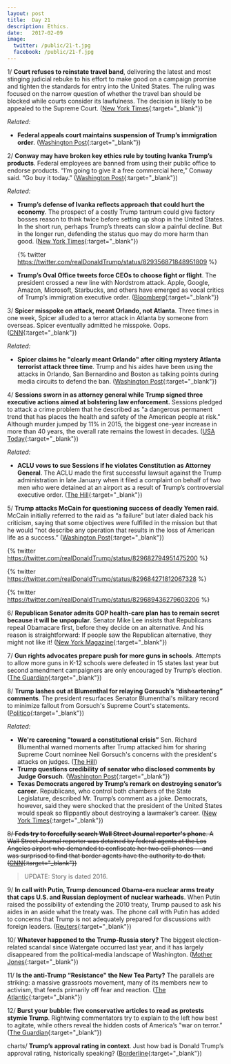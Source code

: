 ```yaml
---
layout: post
title:  Day 21
description: Ethics.
date:   2017-02-09
image:
  twitter: /public/21-t.jpg
  facebook: /public/21-f.jpg
---
```


1/ **Court refuses to reinstate travel band**, delivering the latest and most stinging judicial rebuke to his effort to make good on a campaign promise and tighten the standards for entry into the United States. The ruling was focused on the narrow question of whether the travel ban should be blocked while courts consider its lawfulness. The decision is likely to be appealed to the Supreme Court. ([New York Times](https://www.nytimes.com/2017/02/09/us/politics/appeals-court-trump-travel-ban.html){:target="_blank"})

_Related:_

* **Federal appeals court maintains suspension of Trump’s immigration order**. ([Washington Post](https://www.washingtonpost.com/world/national-security/federal-appeals-court-maintains-suspension-of-trumps-immigration-order/2017/02/09/e8526e70-ed47-11e6-9662-6eedf1627882_story.html){:target="_blank"})

2/ **Conway may have broken key ethics rule by touting Ivanka Trump’s products**. Federal employees are banned from using their public office to endorse products. “I’m going to give it a free commercial here,” Conway said. “Go buy it today.” ([Washington Post](https://www.washingtonpost.com/politics/conway-may-have-broken-key-ethics-rule-by-touting-ivanka-trumps-products-experts-say/2017/02/09/fd1cc64a-eeda-11e6-b4ff-ac2cf509efe5_story.html){:target="_blank"})

_Related:_ 

* **Trump’s defense of Ivanka reflects approach that could hurt the economy**. The prospect of a costly Trump tantrum could give factory bosses reason to think twice before setting up shop in the United States. In the short run, perhaps Trump’s threats can slow a painful decline. But in the longer run, defending the status quo may do more harm than good. ([New York Times](https://www.nytimes.com/2017/02/09/upshot/trumps-defense-of-ivanka-reflects-approach-that-could-hurt-the-economy.html){:target="_blank"})
  
  {% twitter https://twitter.com/realDonaldTrump/status/829356871848951809 %}

* **Trump’s Oval Office tweets force CEOs to choose fight or flight**. The president crossed a new line with Nordstrom attack. Apple, Google, Amazon, Microsoft, Starbucks, and others have emerged as vocal critics of Trump’s immigration executive order. ([Bloomberg](https://www.bloomberg.com/politics/articles/2017-02-09/trump-s-oval-office-tweets-force-ceos-to-choose-fight-or-flight){:target="_blank"})

3/ **Spicer misspoke on attack, meant Orlando, not Atlanta**. Three times in one week, Spicer alluded to a terror attack in Atlanta by someone from overseas. Spicer eventually admitted he misspoke. Oops. ([CNN](http://www.cnn.com/2017/02/08/politics/spicer-alleged-atlanta-terror-attack-trnd/){:target="_blank"})

_Related:_

* **Spicer claims he "clearly meant Orlando" after citing mystery Atlanta terrorist attack three time**. Trump and his aides have been using the attacks in Orlando, San Bernardino and Boston as talking points during media circuits to defend the ban. ([Washington Post](https://www.washingtonpost.com/news/morning-mix/wp/2017/02/09/spicer-claims-he-clearly-meant-orlando-after-citing-mystery-atlanta-terror-attack-three-times/){:target="_blank"})

4/ **Sessions sworn in as attorney general while Trump signed three executive actions aimed at bolstering law enforcement.** Sessions pledged to attack a crime problem that he described as "a dangerous permanent trend that has places the health and safety of the American people at risk." Although murder jumped by 11% in 2015, the biggest one-year increase in more than 40 years, the overall rate remains the lowest in decades. ([USA Today](http://www.usatoday.com/story/news/politics/2017/02/09/jeff-sessions-sworn-84th-attorney-general-executive-actions/97691732/){:target="_blank"})

_Related:_

* **ACLU vows to sue Sessions if he violates Constitution as Attorney General**. The ACLU made the first successful lawsuit against the Trump administration in late January when it filed a complaint on behalf of two men who were detained at an airport as a result of Trump’s controversial executive order. ([The Hill](http://thehill.com/blogs/blog-briefing-room/news/318633-aclu-vows-to-sue-sessions-if-he-violates-constitution-as-ag){:target="_blank"})

5/ **Trump attacks McCain for questioning success of deadly Yemen raid**. McCain initially referred to the raid as “a failure” but later dialed back his criticism, saying that some objectives were fulfilled in the mission but that he would “not describe any operation that results in the loss of American life as a success.” ([Washington Post](https://www.washingtonpost.com/news/post-politics/wp/2017/02/09/trump-attacks-mccain-for-questioning-success-of-deadly-yemen-raid/){:target="_blank"})

{% twitter https://twitter.com/realDonaldTrump/status/829682794951475200 %}

{% twitter https://twitter.com/realDonaldTrump/status/829684271812067328 %}

{% twitter https://twitter.com/realDonaldTrump/status/829689436279603206 %}

6/ **Republican Senator admits GOP health-care plan has to remain secret because it will be unpopular**. Senator Mike Lee insists that Republicans repeal Obamacare first, before they decide on an alternative. And his reason is straightforward: If people saw the Republican alternative, they might not like it! ([New York Magazine](http://nymag.com/daily/intelligencer/2017/02/republican-admits-why-gop-health-plan-must-remain-secret.html){:target="_blank"})

7/ **Gun rights advocates prepare push for more guns in schools**. Attempts to allow more guns in K-12 schools were defeated in 15 states last year but second amendment campaigners are only encouraged by Trump’s election. ([The Guardian](https://www.theguardian.com/us-news/2017/feb/09/guns-schools-gun-control-betsy-devos){:target="_blank"})

8/ **Trump lashes out at Blumenthal for relaying Gorsuch’s “disheartening” comments**. The president resurfaces Senator Blumenthal's military record to minimize fallout from Gorsuch's Supreme Court's statements. ([Politico](http://www.politico.com/story/2017/02/trump-neil-gorsuch-richard-blumenthal-feud-234833){:target="_blank"})

_Related:_

* **We're careening "toward a constitutional crisis”** Sen. Richard Blumenthal warned moments after Trump attacked him for sharing Supreme Court nominee Neil Gorsuch's concerns with the president's attacks on judges. ([The Hill](http://thehill.com/homenews/senate/318655-blumenthal-were-careening-toward-a-constitutional-crisis))
* **Trump questions credibility of senator who disclosed comments by Judge Gorsuch**. ([Washington Post](https://www.washingtonpost.com/news/post-politics/wp/2017/02/09/trump-questions-credibility-of-senator-who-disclosed-comments-by-judge-gorsuch/){:target="_blank"})
* **Texas Democrats angered by Trump’s remark on destroying senator’s career**. Republicans, who control both chambers of the State Legislature, described Mr. Trump’s comment as a joke. Democrats, however, said they were shocked that the president of the United States would speak so flippantly about destroying a lawmaker’s career. ([New York Times](https://www.nytimes.com/2017/02/08/us/texas-democrats-donald-trump.html){:target="_blank"})

~~8/ **Feds try to forcefully search Wall Street Journal reporter's phone**. A Wall Street Journal reporter was detained by federal agents at the Los Angeles airport who demanded to confiscate her two cell phones -- and was surprised to find that border agents have the authority to do that. ([CNN](http://money.cnn.com/2016/07/21/media/wall-street-journal-reporter-phone-feds/index.html){:target="_blank"})~~

> UPDATE: Story is dated 2016.

9/ **In call with Putin, Trump denounced Obama-era nuclear arms treaty that caps U.S. and Russian deployment of nuclear warheads**. When Putin raised the possibility of extending the 2010 treaty, Trump paused to ask his aides in an aside what the treaty was. The phone call with Putin has added to concerns that Trump is not adequately prepared for discussions with foreign leaders. ([Reuters](http://www.reuters.com/article/us-usa-trump-putin-idUSKBN15O2A5){:target="_blank"})
 
10/ **Whatever happened to the Trump-Russia story?** The biggest election-related scandal since Watergate occurred last year, and it has largely disappeared from the political-media landscape of Washington. ([Mother Jones](http://www.motherjones.com/politics/2017/02/russia-trump-putin-scandal-media){:target="_blank"})

11/ **Is the anti-Trump “Resistance" the New Tea Party?** The parallels are striking: a massive grassroots movement, many of its members new to activism, that feeds primarily off fear and reaction. ([The Atlantic](https://www.theatlantic.com/politics/archive/2017/02/resistance-tea-party/516105/){:target="_blank"})

12/ **Burst your bubble: five conservative articles to read as protests stymie Trump**. Rightwing commentators try to explain to the left how best to agitate, while others reveal the hidden costs of America’s "war on terror.” ([The Guardian](https://www.theguardian.com/us-news/2017/feb/09/news-bubble-conservative-articles-for-liberals){:target="_blank"})

charts/ **Trump’s approval rating in context**. Just how bad is Donald Trump’s approval rating, historically speaking? ([Borderline](https://willjordanborderline.wordpress.com/2017/02/09/donald-trumps-approval-rating-in-historical-context/){:target="_blank"})
